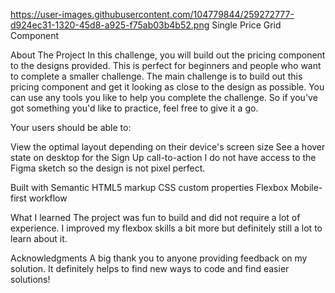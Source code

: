 https://user-images.githubusercontent.com/104779844/259272777-d924ec31-1320-45d8-a925-f75ab03b4b52.png
Single Price Grid Component

About The Project
In this challenge, you will build out the pricing component to the designs provided. This is perfect for beginners and people who want to complete a smaller challenge. The main challenge is to build out this pricing component and get it looking as close to the design as possible. You can use any tools you like to help you complete the challenge. So if you've got something you'd like to practice, feel free to give it a go.

Your users should be able to:

View the optimal layout depending on their device's screen size
See a hover state on desktop for the Sign Up call-to-action
I do not have access to the Figma sketch so the design is not pixel perfect.

Built with
Semantic HTML5 markup
CSS custom properties
Flexbox
Mobile-first workflow

What I learned
The project was fun to build and did not require a lot of experience. I improved my flexbox skills a bit more but definitely still a lot to learn about it.

Acknowledgments
A big thank you to anyone providing feedback on my solution. It definitely helps to find new ways to code and find easier solutions!

